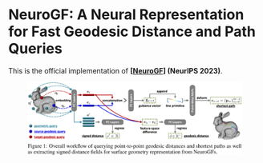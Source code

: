 # NeuroGF: A Neural Representation for Fast Geodesic Distance and Path Queries

This is the official implementation of **[[NeuroGF](https://arxiv.org/pdf/2306.00658.pdf)] (NeurIPS 2023)**.

<p align="center"> <img src="https://github.com/keeganhk/NeuroGF/blob/master/imgs/neurogf_ovft.png" width="85%"> </p>

